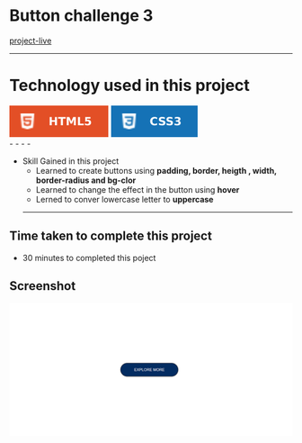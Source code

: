# Button challenge 3 #
[project-live](https://buttonchallenge3.netlify.app)
  - - - -
 # Technology used in this project #
  ![html](./images/html.svg) ![css](./images/css.svg)  
    - - - -
* Skill Gained in this project
  * Learned to create buttons using __padding, border, heigth , width, border-radius and bg-clor__
  *  Learned to change the effect in the button using __hover__
  * Lerned to conver lowercase letter to __uppercase__
   - - - -
 ## Time taken to complete this project ##
 *  30  minutes to completed this poject
 
 ## Screenshot ##
 
 ![picture](./images/destopscreen.png)
 
